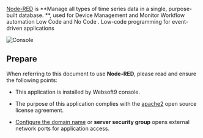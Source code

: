 [Node-RED](https://nodered.org/) is **Manage all types of time series data in a single, purpose-built database. **, used for Device Management and Monitor Workflow automation Low Code and No Code . Low-code programming for event-driven applications


![Console](https://libs.websoft9.com/Websoft9/DocsPicture/zh/nodered/nodered-gui-websoft9.png)


## Prepare

When referring to this document to use **Node-RED**, please read and ensure the following points:

- This application is installed by Websoft9 console.

- The purpose of this application complies with the [apache2](https://opensource.org/licenses/Apache-2.0) open source license agreement.

- [Configure the domain name](./domain-set) or **server security group** opens external network ports for application access.